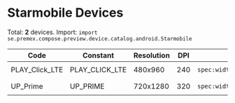 # Starmobile Devices

Total: **2** devices. Import: `import se.premex.compose.preview.device.catalog.android.Starmobile`

| Code | Constant | Resolution | DPI | Compose Spec | Preview Usage |
|------|----------|------------|-----|-------------|---------------|
| PLAY_Click_LTE | PLAY_CLICK_LTE | 480x960 | 240 | `spec:width=480px,height=960px,dpi=240` | `@Preview(device = Starmobile.PLAY_CLICK_LTE)` |
| UP_Prime | UP_PRIME | 720x1280 | 320 | `spec:width=720px,height=1280px,dpi=320` | `@Preview(device = Starmobile.UP_PRIME)` |

<!-- Generated automatically. Do not edit manually. -->
